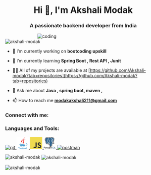 <h1 align="center">Hi 👋, I'm Akshali Modak</h1>
<h3 align="center">A passionate backend developer from India</h3>
<img align="right" alt="coding" width="400"=src="![Uploading image.png…]()">

<p align="left"> <img src="https://komarev.com/ghpvc/?username=akshali-modak&label=Profile%20views&color=0e75b6&style=flat" alt="akshali-modak" /> </p>

- 🔭 I’m currently working on **bootcoding upskill**

- 🌱 I’m currently learning **Spring Boot , Rest API , Junit**

- 👨‍💻 All of my projects are available at [https://github.com/Akshali-modak?tab=repositories](https://github.com/Akshali-modak?tab=repositories)

- 💬 Ask me about **Java , spring boot, maven ,**

- 📫 How to reach me **modakakshali211@gmail.com**

<h3 align="left">Connect with me:</h3>
<p align="left">
</p>

<h3 align="left">Languages and Tools:</h3>
<p align="left"> <a href="https://git-scm.com/" target="_blank" rel="noreferrer"> <img src="https://www.vectorlogo.zone/logos/git-scm/git-scm-icon.svg" alt="git" width="40" height="40"/> </a> <a href="https://www.java.com" target="_blank" rel="noreferrer"> <img src="https://raw.githubusercontent.com/devicons/devicon/master/icons/java/java-original.svg" alt="java" width="40" height="40"/> </a> <a href="https://developer.mozilla.org/en-US/docs/Web/JavaScript" target="_blank" rel="noreferrer"> <img src="https://raw.githubusercontent.com/devicons/devicon/master/icons/javascript/javascript-original.svg" alt="javascript" width="40" height="40"/> </a> <a href="https://www.postgresql.org" target="_blank" rel="noreferrer"> <img src="https://raw.githubusercontent.com/devicons/devicon/master/icons/postgresql/postgresql-original-wordmark.svg" alt="postgresql" width="40" height="40"/> </a> <a href="https://postman.com" target="_blank" rel="noreferrer"> <img src="https://www.vectorlogo.zone/logos/getpostman/getpostman-icon.svg" alt="postman" width="40" height="40"/> </a> </p>

<p><img align="left" src="https://github-readme-stats.vercel.app/api/top-langs?username=akshali-modak&show_icons=true&locale=en&layout=compact" alt="akshali-modak" /></p>

<p>&nbsp;<img align="center" src="https://github-readme-stats.vercel.app/api?username=akshali-modak&show_icons=true&locale=en" alt="akshali-modak" /></p>

<p><img align="center" src="https://github-readme-streak-stats.herokuapp.com/?user=akshali-modak&" alt="akshali-modak" /></p>
